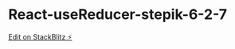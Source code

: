 # React-useReducer-stepik-6-2-7

[Edit on StackBlitz ⚡️](https://stackblitz.com/edit/stackblitz-starters-nq2mm3)